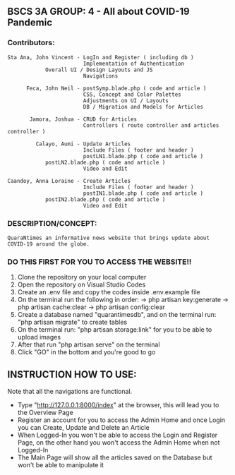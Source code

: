 ## BSCS 3A GROUP: 4 - All about COVID-19 Pandemic


### Contributors: 
	Sta Ana, John Vincent - LogIn and Register ( including db )
                            Implementation of Authentication
				Overall UI / Design Layouts and JS
                            Navigations
                
	      Feca, John Neil - postSymp.blade.php ( code and article )
                            CSS, Concept and Color Palettes
                            Adjustments on UI / Layouts
                            DB / Migration and Models for Articles
                
	       Jamora, Joshua - CRUD for Articles
                            Controllers ( route controller and articles controller )
                
	         Calayo, Aumi - Update Articles
                            Include Files ( footer and header )
                            postLN1.blade.php ( code and article )
				postLN2.blade.php ( code and article )
                            Video and Edit
                
	Caandoy, Anna Loraine -	Create Articles
                            Include Files ( footer and header )
                            postIN1.blade.php ( code and article )
				postIN2.blade.php ( code and article )
                            Video and Edit
				
### DESCRIPTION/CONCEPT: 
	QuaraNtimes an informative news website that brings update about COVID-19 around the globe.
	

### DO THIS FIRST FOR YOU TO ACCESS THE WEBSITE!!
1. Clone the repository on your local computer
2. Open the repository on Visual Studio Codes
3. Create an .env file and copy the codes inside .env.example file
4. On the terminal run the following in order:
        -> php artisan key:generate
        -> php artisan cache:clear
        -> php artisan config:clear
5. Create a database named "quarantimesdb", and on the terminal run: "php artisan migrate" to create tables
6. On the terminal run: "php artisan storage:link" for you to be able to upload images       
7. After that run "php artisan serve" on the terminal
8. Click "GO" in the bottom and you're good to go


## INSTRUCTION HOW TO USE:
Note that all the navigations are functional.

- Type "http://127.0.0.1:8000/index" at the browser, this will lead you to the Overview Page
- Register an account for you to access the Admin Home and once Login you can Create, Update and Delete an Article
- When Logged-In you won't be able to access the Login and Register Page, on the other hand you won't access the Admin Home when not Logged-In
- The Main Page will show all the articles saved on the Database but won't be able to manipulate it
